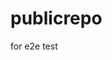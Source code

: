 # publicrepo
for e2e test











































































































































































































































































































































































































































































































































































































































































































































































































































































































































































































































































































































































































